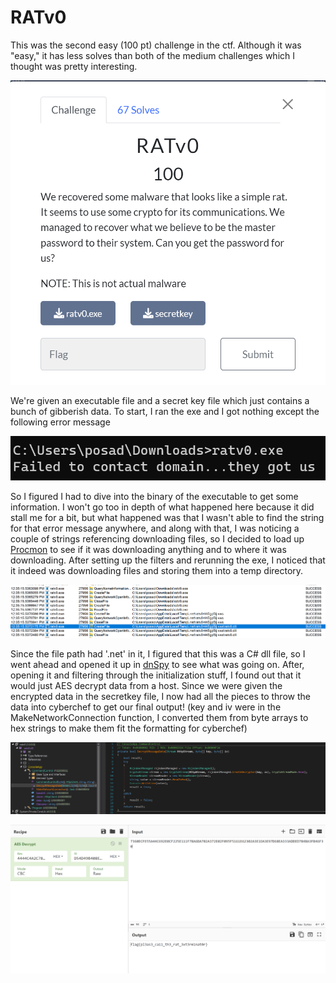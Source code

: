 # RATv0
This was the second easy (100 pt) challenge in the ctf. Although it was "easy," it has less solves than both of the medium challenges which I thought was pretty interesting.

![Image](./images/challenge.png)

We're given an executable file and a secret key file which just contains a bunch of gibberish data. To start, I ran the exe and I got nothing except the following error message

![Image](./images/failed.png)

So I figured I had to dive into the binary of the executable to get some information. I won't go too in depth of what happened here because it did stall me for a bit, but what happened was that I wasn't able to find the string for that error message anywhere, and along with that, I was noticing a couple of strings referencing downloading files, so I decided to load up [Procmon](https://learn.microsoft.com/en-us/sysinternals/downloads/procmon) to see if it was downloading anything and to where it was downloading. After setting up the filters and rerunning the exe, I noticed that it indeed was downloading files and storing them into a temp directory.

![Image](./images/procmon.png)

Since the file path had '.net' in it, I figured that this was a C# dll file, so I went ahead and opened it up in [dnSpy](https://github.com/dnSpy/dnSpy) to see what was going on. After, opening it and filtering through the initialization stuff, I found out that it would just AES decrypt data from a host. Since we were given the encrypted data in the secretkey file, I now had all the pieces to throw the data into cyberchef to get our final output! (key and iv were in the MakeNetworkConnection function, I converted them from byte arrays to hex strings to make them fit the formatting for cyberchef)

![Image](./images/dnSpy.png)

![Image](./images/flag.png)
